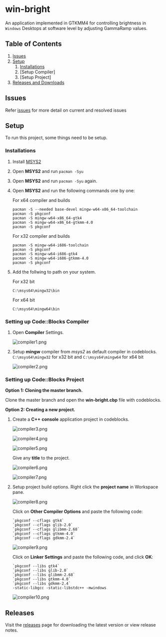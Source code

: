 # win-bright

An application implemented in GTKMM4 for controlling brightness in `Windows` Desktops at software level by adjusting GammaRamp values.

## Table of Contents
1. [Issues](#issues)
2. [Setup](#setup)
    1. [Installations](#installations)
    2. [Setup Compiler]
    3. [Setup Project]
3. [Releases and Downloads](#releases)

## Issues

Refer [issues](https://github.com/charitra1022/win-bright/issues) for more detail on current and resolved issues

## Setup

To run this project, some things need to be setup.

### Installations

1. Install [MSYS2](https://www.msys2.org/)
2. Open **MSYS2** and run `pacman -Syu`
3. Open **MSYS2** and run `pacman -Syu` again.
4. Open **MSYS2** and run the following commands one by one:

    For x64 compiler and builds

   ```
   pacman -S --needed base-devel mingw-w64-x86_64-toolchain
   pacman -S pkgconf
   pacman -S mingw-w64-x86_64-gtk4
   pacman -S mingw-w64-x86_64-gtkmm-4.0
   pacman -S pkgconf
   ```

    For x32 compiler and builds

   ```
   pacman -S mingw-w64-i686-toolchain
   pacman -S pkgconf
   pacman -S mingw-w64-i686-gtk4
   pacman -S mingw-w64-i686-gtkmm-4.0
   pacman -S pkgconf
   ```

5. Add the follwing to path on your system.
   
    For x32 bit
   ```
   C:\msys64\mingw32\bin
   ```
   For x64 bit
   ```
   C:\msys64\mingw64\bin
   ```

### Setting up Code::Blocks Compiler

1. Open **Compiler** Settings.

    ![compiler1.png](/screenshots/compiler1.png)

2. Setup **mingw** compiler from *msys2* as default compiler in codeblocks.
`C:\msys64\mingw32` for x32 bit and `C:\msys64\mingw64` for x64 bit

    ![compiler2.png](/screenshots/compiler2.png)

### Setting up Code::Blocks Project

**Option 1: Cloning the master branch.**

Clone the master branch and open the **win-bright.cbp** file with codeblocks.

**Option 2: Creating a new project.**

1. Create a **C++** **console** application project in codeblocks.

    ![compiler3.png](/screenshots/compiler3.png)

    ![compiler4.png](/screenshots/compiler4.png)

    ![compiler5.png](/screenshots/compiler5.png)

    Give any **title** to the project.

    ![compiler6.png](/screenshots/compiler6.png)

    ![compiler7.png](/screenshots/compiler7.png)

2. Setup project build options. Right click the **project name** in Workspace pane.

    ![compiler8.png](/screenshots/compiler8.png)

    Click on **Other Compiler Options** and paste the following code:
   ```
   `pkgconf --cflags gtk4`
   `pkgconf --cflags glib-2.0`
   `pkgconf --cflags glibmm-2.68`
   `pkgconf --cflags gtkmm-4.0`
   `pkgconf --cflags gdkmm-2.4`
   ```
    ![compiler9.png](/screenshots/compiler9.png)

    Click on **Linker Settings** and paste the following code, and click **OK**:
   ```
   `pkgconf --libs gtk4`
   `pkgconf --libs glib-2.0`
   `pkgconf --libs glibmm-2.68`
   `pkgconf --libs gtkmm-4.0`
   `pkgconf --libs gdkmm-2.4`
   -static-libgcc -static-libstdc++ -mwindows
   ```
    ![compiler10.png](/screenshots/compiler10.png)


## Releases
Visit the [releases](https://github.com/charitra1022/win-bright/releases) page for downloading the latest version or view release notes.

